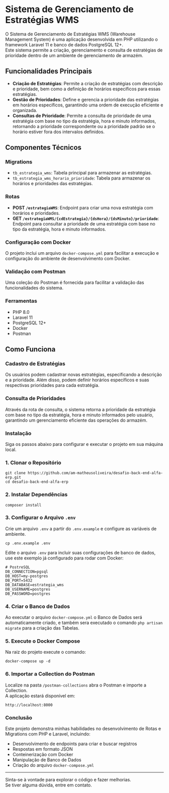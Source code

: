 # Sistema de Gerenciamento de Estratégias WMS

O Sistema de Gerenciamento de Estratégias WMS (Warehouse Management System) é uma aplicação desenvolvida em PHP utilizando o framework Laravel 11 e banco de dados PostgreSQL 12+.<br /> 
Este sistema permite a criação, gerenciamento e consulta de estratégias de prioridade dentro de um ambiente de gerenciamento de armazém.

## Funcionalidades Principais

- **Criação de Estratégias**: Permite a criação de estratégias com descrição e prioridade, bem como a definição de horários específicos para essas estratégias.
- **Gestão de Prioridades**: Define e gerencia a prioridade das estratégias em horários específicos, garantindo uma ordem de execução eficiente e organizada.
- **Consultas de Prioridade**: Permite a consulta de prioridade de uma estratégia com base no tipo da estratégia, hora e minuto informados, retornando a prioridade correspondente ou a prioridade padrão se o horário estiver fora dos intervalos definidos.

## Componentes Técnicos

### Migrations

- `tb_estrategia_wms`: Tabela principal para armazenar as estratégias.
- `tb_estrategia_wms_horario_prioridade`: Tabela para armazenar os horários e prioridades das estratégias.

### Rotas
- **POST `/estrategiaWMS`**: Endpoint para criar uma nova estratégia com horários e prioridades.
- **GET `/estrategiaWMS/{cdEstrategia}/{dsHora}/{dsMinuto}/prioridade`**: Endpoint para consultar a prioridade de uma estratégia com base no tipo da estratégia, hora e minuto informados.

### Configuração com Docker
O projeto inclui um arquivo `docker-compose.yml` para facilitar a execução e configuração do ambiente de desenvolvimento com Docker.

### Validação com Postman
Uma coleção do Postman é fornecida para facilitar a validação das funcionalidades do sistema.

### Ferramentas
* PHP 8.0
* Laravel 11
* PostgreSQL 12+
* Docker
* Postman

## Como Funciona

### Cadastro de Estratégias
Os usuários podem cadastrar novas estratégias, especificando a descrição e a prioridade. Além disso, podem definir horários específicos e suas respectivas prioridades para cada estratégia.

### Consulta de Prioridades
Através da rota de consulta, o sistema retorna a prioridade da estratégia com base no tipo da estratégia, hora e minuto informados pelo usuário, garantindo um gerenciamento eficiente das operações do armazém.

### Instalação
Siga os passos abaixo para configurar e executar o projeto em sua máquina local.

### 1. Clonar o Repositório
```
git clone https://github.com/am-matheusoliveira/desafio-back-end-alfa-erp.git
cd desafio-back-end-alfa-erp
```
### 2. Instalar Dependências
```
composer install
```
### 3. Configurar o Arquivo `.env`
Crie um arquivo `.env` a partir do `.env.example` e configure as variáveis de ambiente.</br>
```
cp .env.example .env
```
Edite o arquivo `.env` para incluir suas configurações de banco de dados, use este exemplo já configurado para rodar com Docker:
```
# PostreSQL
DB_CONNECTION=pgsql
DB_HOST=my-postgres
DB_PORT=5432
DB_DATABASE=estrategia_wms
DB_USERNAME=postgres
DB_PASSWORD=postgres
```
### 4. Criar o Banco de Dados
Ao executar o arquivo `docker-compose.yml` o Banco de Dados será automaticamente criado, e também sera executado o comando `php artisan migrate` para a criação das Tabelas.<br>

### 5. Execute o Docker Compose
Na raiz do projeto execute o comando:
```
docker-compose up -d
```

### 6. Importar a Collection do Postman
Localize na pasta `/postman-collections` abra o Postman e importe a Collection.<br>
A aplicação estará disponível em:
```
http://localhost:8000
```

### Conclusão
Este projeto demonstra minhas habilidades no desenvolvimento de Rotas e Migrations com PHP e Laravel, incluindo:
* Desenvolvimento de endpoints para criar e buscar registros
* Respostas em formato JSON
* Conteinerização com Docker
* Manipulação de Banco de Dados
* Criação do arquivo `docker-compose.yml`
---
Sinta-se à vontade para explorar o código e fazer melhorias.<br>
Se tiver alguma dúvida, entre em contato.
